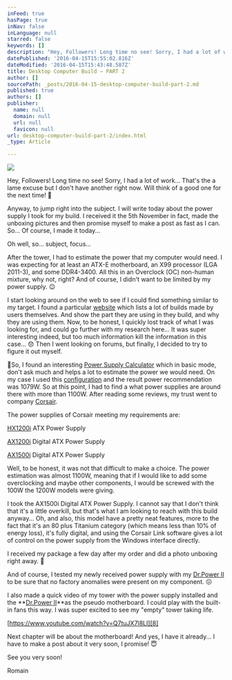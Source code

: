 ```yaml
---
inFeed: true
hasPage: true
inNav: false
inLanguage: null
starred: false
keywords: []
description: "Hey, Followers! Long time no see! Sorry, I had a lot of work... That's the a lame excuse but I don't have another right now. Will think of a good one for the next time! \uD83D\uDE42"
datePublished: '2016-04-15T15:55:02.816Z'
dateModified: '2016-04-15T15:43:48.587Z'
title: Desktop Computer Build – PART 2
author: []
sourcePath: _posts/2016-04-15-desktop-computer-build-part-2.md
published: true
authors: []
publisher:
  name: null
  domain: null
  url: null
  favicon: null
url: desktop-computer-build-part-2/index.html
_type: Article

---
```

![](https://the-grid-user-content.s3-us-west-2.amazonaws.com/51c1f6de-a1fa-4e14-9a60-9be800b9e497.jpg)

Hey, Followers! Long time no see! Sorry, I had a lot of work... That's the a lame excuse but I don't have another right now. Will think of a good one for the next time! 🙂

Anyway, to jump right into the subject. I will write today about the power supply I took for my build. I received it the 5th November in fact, made the unboxing pictures and then promise myself to make a post as fast as I can. So... Of course, I made it today...

Oh well, so... subject, focus...

After the tower, I had to estimate the power that my computer would need. I was expecting for at least an ATX-E motherboard, an X99 processor (LGA 2011-3), and some DDR4-3400\. All this in an Overclock (OC) non-human mixture, why not, right? And of course, I didn't want to be limited by my power supply. 😉

I start looking around on the web to see if I could find something similar to my target. I found a particular [website][0] which lists a lot of builds made by users themselves. And show the part they are using in they build, and why they are using them. Now, to be honest, I quickly lost track of what I was looking for, and could go further with my research here... It was super interesting indeed, but too much information kill the information in this case... 😞 Then I went looking on forums, but finally, I decided to try to figure it out myself. 

So, I found an interesting [Power Supply Calculator][1] which in basic mode, don't ask much and helps a lot to estimate the power we would need. On my case I used this [configuration][2] and the result power recommendation was 1079W. So at this point, I had to find a what power supplies are around there with more than 1100W. After reading some reviews, my trust went to company [Corsair][3].

The power supplies of Corsair meeting my requirements are:

[HX1200i][4] ATX Power Supply

[AX1200i][5] Digital ATX Power Supply

[AX1500i][6] Digital ATX Power Supply

Well, to be honest, it was not that difficult to make a choice. The power estimation was almost 1100W, meaning that if I would like to add some overclocking and maybe other components, I would be screwed with the 100W the 1200W models were giving.

I took the AX1500i Digital ATX Power Supply. I cannot say that I don't think that it's a little overkill, but that's what I am looking to reach with this build anyway... Oh, and also, this model have a pretty neat features, more to the fact that it's an 80 plus Titanium category (which means less than 10% of energy loss), it's fully digital, and using the Corsair Link software gives a lot of control on the power supply from the Windows interface directly.

I received my package a few day after my order and did a photo unboxing right away. 👀

And of course, I tested my newly received power supply with my [Dr.Power II][7] to be sure that no factory anomalies were present on my component. 😖

I also made a quick video of my tower with the power supply installed and the **[Dr.Power II][7]**as the pseudo motherboard. I could play with the built-in fans this way. I was super excited to see my "empty" tower taking life. 

[https://www.youtube.com/watch?v=Q7tuJX7l8LI][8]

Next chapter will be about the motherboard! And yes, I have it already... I have to make a post about it very soon, I promise! 😇

See you very soon!

Romain

[0]: https://pcpartpicker.com/builds/
[1]: http://outervision.com/power-supply-calculator
[2]: http://outervision.com/b/HK7iri
[3]: http://www.corsair.com/en-us/power-supply-units
[4]: http://www.corsair.com/en/hxi-series-hx1200i-high-performance-atx-power-supply-1200-watt-80-plus-platinum-certified-psu
[5]: http://www.corsair.com/en-us/ax1200i-digital-atx-power-supply-1200-watt-80-plus-platinum-certified-fully-modular-psu
[6]: http://www.corsair.com/en-us/ax1500i-digital-atx-power-supply-1500-watt-fully-modular-psu
[7]: http://www.thermaltake.com/products-model.aspx?id=C_00001777
[8]: https://www.youtube.com/watch?v=Q7tuJX7l8LI